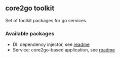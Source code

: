 ## core2go toolkit

Set of toolkit packages for go services.

### Available packages

* DI: dependency injector, see [readme](di/readme.md)
* Service: core2go-based application, see [readme](service/readme.md)